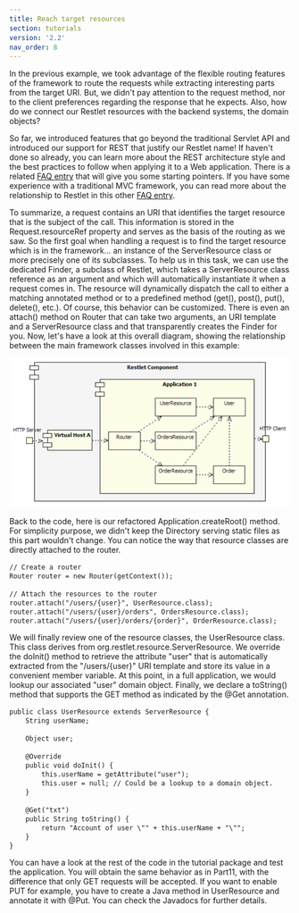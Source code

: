 ```yaml
---
title: Reach target resources
section: tutorials
version: '2.2'
nav_order: 8
---
```

In the previous example, we took advantage of the flexible routing
features of the framework to route the requests while extracting
interesting parts from the target URI. But, we didn't pay attention to
the request method, nor to the client preferences regarding the response
that he expects. Also, how do we connect our Restlet resources with the
backend systems, the domain objects?

So far, we introduced features that go beyond the traditional Servlet
API and introduced our support for REST that justify our Restlet name!
If haven't done so already, you can learn more about the REST
architecture style and the best practices to follow when applying it to
a Web application. There is a related [FAQ entry](/documentation/user-guide/2.2/appendices/faq#how-to-use-restlet-in-an-applet) that
will give you some starting pointers. If you have some experience with a
traditional MVC framework, you can read more about the relationship to
Restlet in this other [FAQ
entry](/documentation/user-guide/2.2/appendices/faq#how-do-i-implement-the-traditional-mvc-pattern).

To summarize, a request contains an URI that identifies the target
resource that is the subject of the call. This information is stored in
the Request.resourceRef property and serves as the basis of the routing
as we saw. So the first goal when handling a request is to find the
target resource which is in the framework... an instance of the
ServerResource class or more precisely one of its subclasses. To help us
in this task, we can use the dedicated Finder, a subclass of Restlet,
which takes a ServerResource class reference as an argument and which
will automatically instantiate it when a request comes in. The resource
will dynamically dispatch the call to either a matching annotated method
or to a predefined method (get(), post(), put(), delete(), etc.). Of
course, this behavior can be customized. There is even an attach()
method on Router that can take two arguments, an URI template and a
ServerResource class and that transparently creates the Finder for you.
Now, let's have a look at this overall diagram, showing the relationship
between the main framework classes involved in this example:

![](images/tutorial12.png)

Back to the code, here is our refactored Application.createRoot()
method. For simplicity purpose, we didn't keep the Directory serving
static files as this part wouldn't change. You can notice the way that
resource classes are directly attached to the router.

<pre class="language-java"><code class="language-java">// Create a router
Router router = new Router(getContext());

// Attach the resources to the router
router.attach("/users/{user}", UserResource.class);
router.attach("/users/{user}/orders", OrdersResource.class);
router.attach("/users/{user}/orders/{order}", OrderResource.class);
</code></pre>

We will finally review one of the resource classes, the UserResource
class. This class derives from org.restlet.resource.ServerResource. We
override the doInit() method to retrieve the attribute "user" that is
automatically extracted from the "/users/{user}" URI template and store
its value in a convenient member variable. At this point, in a full
application, we would lookup our associated "user" domain object.
Finally, we declare a toString() method that supports the GET method as
indicated by the @Get annotation.

<pre class="language-java"><code class="language-java">public class UserResource extends ServerResource {
    String userName;

    Object user;

    @Override
    public void doInit() {
        this.userName = getAttribute("user");
        this.user = null; // Could be a lookup to a domain object.
    }

    @Get("txt")
    public String toString() {
        return "Account of user \"" + this.userName + "\"";
    }
}
</code></pre>

You can have a look at the rest of the code in the tutorial package and
test the application. You will obtain the same behavior as in Part11,
with the difference that only GET requests will be accepted. If you want
to enable PUT for example, you have to create a Java method in
UserResource and annotate it with @Put. You can check the Javadocs for
further details.
